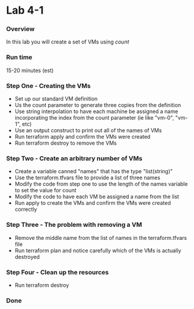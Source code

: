 # Lab 4-1

### Overview
 
In this lab you will create a set of VMs using _count_

### Run time
15-20 minutes (est)

### Step One - Creating the VMs

* Set up our standard VM definition
* Us the count parameter to generate three copies from the definition
* Use string interpolation to have each machine be assigned a name incorporating the index from the count parameter (ie like "vm-0", "vm-1", etc)
* Use an output construct to print out all of the names of VMs
* Run terraform apply and confirm the VMs were created
* Run terraform destroy to remove the VMs

### Step Two - Create an arbitrary number of VMs

* Create a variable canned "names" that has the type "list(string)"
* Use the terraform.tfvars file to provide a list of three names
* Modify the code from step one to use the length of the names variable to set the value for count
* Modify the code to have each VM be assigned a name from the list
* Run apply to create the VMs and confirm the VMs were created correctly

### Step Three - The problem with removing a VM

* Remove the middle name from the list of names in the terraform.tfvars file
* Run terraform plan and notice carefully which of the VMs is actually destroyed

### Step Four - Clean up the resources

* Run terraform destroy

### Done




